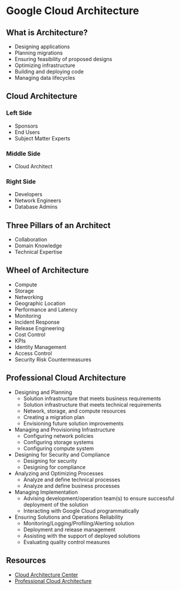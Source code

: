 # Google Cloud Architecture

## What is Architecture?

- Designing applications
- Planning migrations
- Ensuring feasibility of proposed designs
- Optimizing infrastructure
- Building and deploying code
- Managing data lifecycles

## Cloud Architecture

### Left Side

- Sponsors
- End Users
- Subject Matter Experts

### Middle Side

- Cloud Architect

### Right Side

- Developers
- Network Engineers
- Database Admins

## Three Pillars of an Architect

- Collaboration
- Domain Knowledge
- Technical Expertise

## Wheel of Architecture

- Compute
- Storage
- Networking
- Geographic Location
- Performance and Latency
- Monitoring
- Incident Response
- Release Engineering
- Cost Control
- KPIs
- Identity Management
- Access Control
- Security Risk Countermeasures

## Professional Cloud Architecture

- Designing and Planning
    - Solution infrastructure that meets business requirements
    - Solution infrastructure that meets technical requirements
    - Network, storage, and compute resources
    - Creating a migration plan
    - Envisioning future solution improvements
- Managing and Provisioning Infrastructure
    - Configuring network policies
    - Configuring storage systems
    - Configuring compute system
- Designing for Security and Compliance
    - Designing for security
    - Designing for compliance
- Analyzing and Optimizing Processes
    - Analyze and define technical processes
    - Analyze and define business processes
- Managing Implementation
    - Advising development/operation team(s) to ensure successful deployment of the solution
    - Interacting with Google Cloud programmatically
- Ensuring Solutions and Operations Reliability
    - Monitoring/Logging/Profiling/Alerting solution
    - Deployment and release management
    - Assisting with the support of deployed solutions
    - Evaluating quality control measures

## Resources

- [Cloud Architecture Center](https://cloud.google.com/architecture)
- [Professional Cloud Architecture](https://cloud.google.com/certification/guides/professional-cloud-architect)

